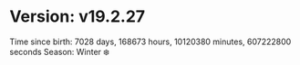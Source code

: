 # Version: v19.2.27
Time since birth: 7028 days, 168673 hours, 10120380 minutes, 607222800 seconds
Season: Winter ❄️

